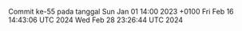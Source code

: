 Commit ke-55 pada tanggal Sun Jan 01 14:00 2023 +0100
Fri Feb 16 14:43:06 UTC 2024
Wed Feb 28 23:26:44 UTC 2024
